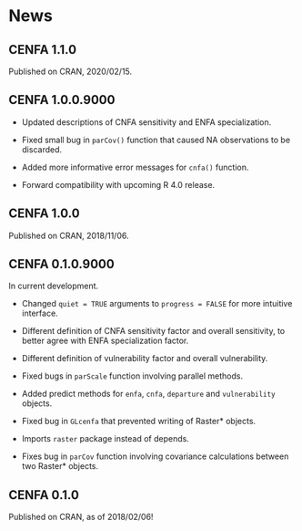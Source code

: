 
News
====

CENFA 1.1.0
-----------

Published on CRAN, 2020/02/15.

CENFA 1.0.0.9000
----------------

-   Updated descriptions of CNFA sensitivity and ENFA specialization.

-   Fixed small bug in `parCov()` function that caused NA observations to be discarded.

-   Added more informative error messages for `cnfa()` function.

-   Forward compatibility with upcoming R 4.0 release.

CENFA 1.0.0
-----------

Published on CRAN, 2018/11/06.

CENFA 0.1.0.9000
----------------

In current development.

-   Changed `quiet = TRUE` arguments to `progress = FALSE` for more intuitive interface.

-   Different definition of CNFA sensitivity factor and overall sensitivity, to better agree with ENFA specialization factor.

-   Different definition of vulnerability factor and overall vulnerability.

-   Fixed bugs in `parScale` function involving parallel methods.

-   Added predict methods for `enfa`, `cnfa`, `departure` and `vulnerability` objects.

-   Fixed bug in `GLcenfa` that prevented writing of Raster\* objects.

-   Imports `raster` package instead of depends.

-   Fixes bug in `parCov` function involving covariance calculations between two Raster\* objects.

CENFA 0.1.0
-----------

Published on CRAN, as of 2018/02/06!
